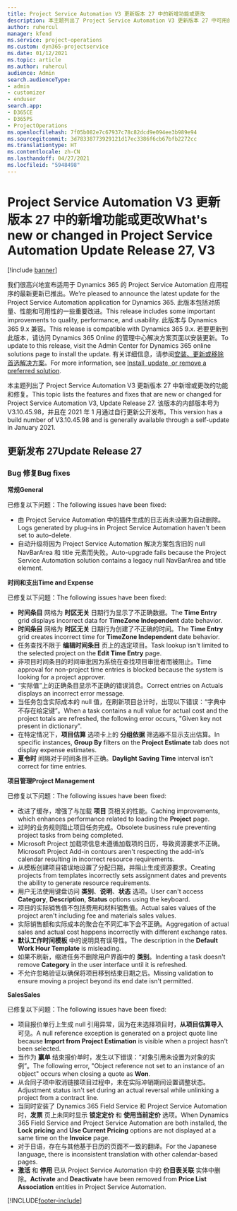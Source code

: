 ```yaml
---
title: Project Service Automation V3 更新版本 27 中的新增功能或更改
description: 本主题列出了 Project Service Automation V3 更新版本 27 中可用的功能和修复。
author: ruhercul
manager: kfend
ms.service: project-operations
ms.custom: dyn365-projectservice
ms.date: 01/12/2021
ms.topic: article
ms.author: ruhercul
audience: Admin
search.audienceType:
- admin
- customizer
- enduser
search.app:
- D365CE
- D365PS
- ProjectOperations
ms.openlocfilehash: 7f05b082e7c67937c78c82dcd9e094ee3b989e94
ms.sourcegitcommit: 3d78338773929121d17ec3386f6cb67bfb2272cc
ms.translationtype: HT
ms.contentlocale: zh-CN
ms.lasthandoff: 04/27/2021
ms.locfileid: "5948498"
---
```

# <a name="whats-new-or-changed-in-project-service-automation-update-release-27-v3"></a><span data-ttu-id="3e13f-103">Project Service Automation V3 更新版本 27 中的新增功能或更改</span><span class="sxs-lookup"><span data-stu-id="3e13f-103">What's new or changed in Project Service Automation Update Release 27, V3</span></span>

[!include [banner](../includes/psa-now-project-operations.md)]

<span data-ttu-id="3e13f-104">我们很高兴地宣布适用于 Dynamics 365 的 Project Service Automation 应用程序的最新更新已推出。</span><span class="sxs-lookup"><span data-stu-id="3e13f-104">We’re pleased to announce the latest update for the Project Service Automation application for Dynamics 365.</span></span> <span data-ttu-id="3e13f-105">此版本包括对质量、性能和可用性的一些重要改进。</span><span class="sxs-lookup"><span data-stu-id="3e13f-105">This release includes some important improvements to quality, performance, and usability.</span></span> <span data-ttu-id="3e13f-106">此版本与 Dynamics 365 9.x 兼容。</span><span class="sxs-lookup"><span data-stu-id="3e13f-106">This release is compatible with Dynamics 365 9.x.</span></span> <span data-ttu-id="3e13f-107">若要更新到此版本，请访问 Dynamics 365 Online 的管理中心解决方案页面以安装更新。</span><span class="sxs-lookup"><span data-stu-id="3e13f-107">To update to this release, visit the Admin Center for Dynamics 365 online solutions page to install the update.</span></span> <span data-ttu-id="3e13f-108">有关详细信息，请参阅[安装、更新或移除首选解决方案](/power-platform/admin/install-remove-preferred-solution)。</span><span class="sxs-lookup"><span data-stu-id="3e13f-108">For more information, see [Install, update, or remove a preferred solution](/power-platform/admin/install-remove-preferred-solution).</span></span>

<span data-ttu-id="3e13f-109">本主题列出了 Project Service Automation V3 更新版本 27 中新增或更改的功能和修复。</span><span class="sxs-lookup"><span data-stu-id="3e13f-109">This topic lists the features and fixes that are new or changed for Project Service Automation V3, Update Release 27.</span></span> <span data-ttu-id="3e13f-110">该版本的内部版本号为 V3.10.45.98，并且在 2021 年 1 月通过自行更新公开发布。</span><span class="sxs-lookup"><span data-stu-id="3e13f-110">This version has a build number of V3.10.45.98 and is generally available through a self-update in January 2021.</span></span>

## <a name="update-release-27"></a><span data-ttu-id="3e13f-111">更新发布 27</span><span class="sxs-lookup"><span data-stu-id="3e13f-111">Update Release 27</span></span>

### <a name="bug-fixes"></a><span data-ttu-id="3e13f-112">Bug 修复</span><span class="sxs-lookup"><span data-stu-id="3e13f-112">Bug fixes</span></span>

<span data-ttu-id="3e13f-113">**常规**</span><span class="sxs-lookup"><span data-stu-id="3e13f-113">**General**</span></span>

<span data-ttu-id="3e13f-114">已修复以下问题：</span><span class="sxs-lookup"><span data-stu-id="3e13f-114">The following issues have been fixed:</span></span>

- <span data-ttu-id="3e13f-115">由 Project Service Automation 中的插件生成的日志尚未设置为自动删除。</span><span class="sxs-lookup"><span data-stu-id="3e13f-115">Logs generated by plug-ins in Project Service Automation haven't been set to auto-delete.</span></span>
- <span data-ttu-id="3e13f-116">自动升级将因为 Project Service Automation 解决方案包含旧的 null NavBarArea 和 title 元素而失败。</span><span class="sxs-lookup"><span data-stu-id="3e13f-116">Auto-upgrade fails because the Project Service Automation solution contains a legacy null NavBarArea and title element.</span></span>

<span data-ttu-id="3e13f-117">**时间和支出**</span><span class="sxs-lookup"><span data-stu-id="3e13f-117">**Time and Expense**</span></span>

<span data-ttu-id="3e13f-118">已修复以下问题：</span><span class="sxs-lookup"><span data-stu-id="3e13f-118">The following issues have been fixed:</span></span>

- <span data-ttu-id="3e13f-119">**时间条目** 网格为 **时区无关** 日期行为显示了不正确数据。</span><span class="sxs-lookup"><span data-stu-id="3e13f-119">The **Time Entry** grid displays incorrect data for **TimeZone Independent** date behavior.</span></span>
- <span data-ttu-id="3e13f-120">**时间条目** 网格为 **时区无关** 日期行为创建了不正确的时间。</span><span class="sxs-lookup"><span data-stu-id="3e13f-120">The **Time Entry** grid creates incorrect time for **TimeZone Independent** date behavior.</span></span>
- <span data-ttu-id="3e13f-121">任务查找不限于 **编辑时间条目** 页上的选定项目。</span><span class="sxs-lookup"><span data-stu-id="3e13f-121">Task lookup isn't limited to the selected project on the **Edit Time Entry** page.</span></span>
- <span data-ttu-id="3e13f-122">非项目时间条目的时间审批因为系统在查找项目审批者而被阻止。</span><span class="sxs-lookup"><span data-stu-id="3e13f-122">Time approval for non-project time entries is blocked because the system is looking for a project approver.</span></span>
- <span data-ttu-id="3e13f-123">“实际值”上的正确条目显示不正确的错误消息。</span><span class="sxs-lookup"><span data-stu-id="3e13f-123">Correct entries on Actuals displays an incorrect error message.</span></span>
- <span data-ttu-id="3e13f-124">当任务包含实际成本的 null 值，在刷新项目总计时，出现以下错误：“字典中不存在给定键”。</span><span class="sxs-lookup"><span data-stu-id="3e13f-124">When a task contains a null value for actual cost and the project totals are refreshed, the following error occurs, "Given key not present in dictionary".</span></span>
- <span data-ttu-id="3e13f-125">在特定情况下，**项目估算** 选项卡上的 **分组依据** 筛选器不显示支出估算。</span><span class="sxs-lookup"><span data-stu-id="3e13f-125">In specific instances, **Group By** filters on the **Project Estimate** tab does not display expense estimates.</span></span>
- <span data-ttu-id="3e13f-126">**夏令时** 间隔对于时间条目不正确。</span><span class="sxs-lookup"><span data-stu-id="3e13f-126">**Daylight Saving Time** interval isn't correct for time entries.</span></span>

<span data-ttu-id="3e13f-127">**项目管理**</span><span class="sxs-lookup"><span data-stu-id="3e13f-127">**Project Management**</span></span>

<span data-ttu-id="3e13f-128">已修复以下问题：</span><span class="sxs-lookup"><span data-stu-id="3e13f-128">The following issues have been fixed:</span></span>

- <span data-ttu-id="3e13f-129">改进了缓存，增强了与加载 **项目** 页相关的性能。</span><span class="sxs-lookup"><span data-stu-id="3e13f-129">Caching improvements, which enhances performance related to loading the **Project** page.</span></span>
- <span data-ttu-id="3e13f-130">过时的业务规则阻止项目任务完成。</span><span class="sxs-lookup"><span data-stu-id="3e13f-130">Obsolete business rule preventing project tasks from being completed.</span></span>
- <span data-ttu-id="3e13f-131">Microsoft Project 加载项信息未遵循加载项的日历，导致资源要求不正确。</span><span class="sxs-lookup"><span data-stu-id="3e13f-131">Microsoft Project Add-in contours aren't respecting the add-in’s calendar resulting in incorrect resource requirements.</span></span>
- <span data-ttu-id="3e13f-132">从模板创建项目错误地设置了分配日期，并阻止生成资源要求。</span><span class="sxs-lookup"><span data-stu-id="3e13f-132">Creating projects from templates incorrectly sets assignment dates and prevents the ability to generate resource requirements.</span></span>
- <span data-ttu-id="3e13f-133">用户无法使用键盘访问 **类别**、**说明**、**状态** 选项。</span><span class="sxs-lookup"><span data-stu-id="3e13f-133">User can't access **Category**, **Description**, **Status** options using the keyboard.</span></span>
- <span data-ttu-id="3e13f-134">项目的实际销售值不包括费用和材料销售值。</span><span class="sxs-lookup"><span data-stu-id="3e13f-134">Actual sales values of the project aren't including fee and materials sales values.</span></span>
- <span data-ttu-id="3e13f-135">实际销售额和实际成本的聚合在不同汇率下会不正确。</span><span class="sxs-lookup"><span data-stu-id="3e13f-135">Aggregation of actual sales and actual cost happens incorrectly with different exchange rates.</span></span>
- <span data-ttu-id="3e13f-136">**默认工作时间模板** 中的说明具有误导性。</span><span class="sxs-lookup"><span data-stu-id="3e13f-136">The description in the **Default Work Hour Template** is misleading.</span></span>
- <span data-ttu-id="3e13f-137">如果不刷新，缩进任务不删除用户界面中的 **类别**。</span><span class="sxs-lookup"><span data-stu-id="3e13f-137">Indenting a task doesn't remove **Category** in the user interface until it is refreshed.</span></span>
- <span data-ttu-id="3e13f-138">不允许忽略验证以确保将项目移到结束日期之后。</span><span class="sxs-lookup"><span data-stu-id="3e13f-138">Missing validation to ensure moving a project beyond its end date isn't permitted.</span></span>

<span data-ttu-id="3e13f-139">**Sales**</span><span class="sxs-lookup"><span data-stu-id="3e13f-139">**Sales**</span></span>

<span data-ttu-id="3e13f-140">已修复以下问题：</span><span class="sxs-lookup"><span data-stu-id="3e13f-140">The following issues have been fixed:</span></span>

- <span data-ttu-id="3e13f-141">项目报价单行上生成 null 引用异常，因为在未选择项目时，**从项目估算导入** 可见。</span><span class="sxs-lookup"><span data-stu-id="3e13f-141">A null reference exception is generated on a project quote line because **Import from Project Estimation** is visible when a project hasn't been selected.</span></span>
- <span data-ttu-id="3e13f-142">当作为 **赢单** 结束报价单时，发生以下错误：“对象引用未设置为对象的实例”。</span><span class="sxs-lookup"><span data-stu-id="3e13f-142">The following error, "Object reference not set to an instance of an object" occurs when closing a quote as **Won**.</span></span>
- <span data-ttu-id="3e13f-143">从合同子项中取消链接项目过程中，未在实际冲销期间设置调整状态。</span><span class="sxs-lookup"><span data-stu-id="3e13f-143">Adjustment status isn't set during an actual reversal while unlinking a project from a contract line.</span></span>
- <span data-ttu-id="3e13f-144">当同时安装了 Dynamics 365 Field Service 和 Project Service Automation 时，**发票** 页上未同时显示 **锁定定价** 和 **使用当前定价** 选项。</span><span class="sxs-lookup"><span data-stu-id="3e13f-144">When Dynamics 365 Field Service and Project Service Automation are both installed, the **Lock pricing** and **Use Current Pricing** options are not displayed at a same time on the **Invoice** page.</span></span>
- <span data-ttu-id="3e13f-145">对于日语，存在与其他基于日历的页面不一致的翻译。</span><span class="sxs-lookup"><span data-stu-id="3e13f-145">For the Japanese language, there is inconsistent translation with other calendar-based pages.</span></span>
- <span data-ttu-id="3e13f-146">**激活** 和 **停用** 已从 Project Service Automation 中的 **价目表关联** 实体中删除。</span><span class="sxs-lookup"><span data-stu-id="3e13f-146">**Activate** and **Deactivate** have been removed from **Price List Association** entities in Project Service Automation.</span></span>


[!INCLUDE[footer-include](../includes/footer-banner.md)]